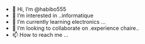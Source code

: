 - 👋 Hi, I’m @habibo555
- 👀 I’m interested in ..informatique
- 🌱 I’m currently learning electronics ...
- 💞️ I’m looking to collaborate on .experience chaire..
- 📫 How to reach me ...

<!---
habibo555/habibo555 is a ✨ special ✨ repository because its `README.md` (this file) appears on your GitHub profile.
You can click the Preview link to take a look at your changes.
--->

